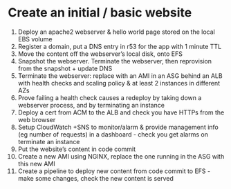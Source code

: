 # Create an initial / basic website
1. Deploy an apache2 webserver & hello world page stored on the local EBS volume
2. Register a domain, put a DNS entry in r53 for the app with 1 minute TTL
3. Move the content off the webserver’s local disk, onto EFS
4. Snapshot the webserver. Terminate the webserver, then reprovision from the snapshot + update DNS
5. Terminate the webserver: replace with an AMI in an ASG behind an ALB with health checks and scaling policy & at least 2 instances in different AZs
6. Prove failing a health check causes a redeploy by taking down a webserver process, and by terminating an instance
7. Deploy a cert from ACM to the ALB and check you have HTTPs from the web browser
8. Setup CloudWatch +SNS to monitor/alarm & provide management info (eg number of requests) in a dashboard - check you get alarms on terminate an instance
9. Put the website’s content in code commit
10. Create a new AMI using NGINX, replace the one running in the ASG with this new AMI
11. Create a pipeline to deploy new content from code commit to EFS - make some changes, check the new content is served
